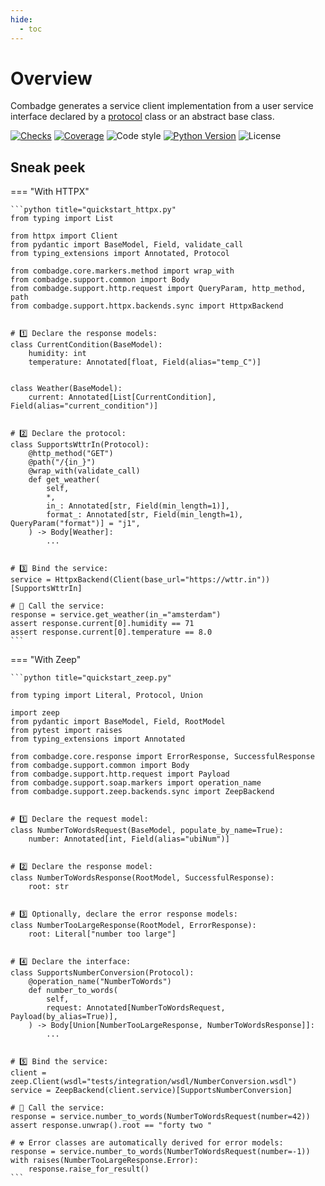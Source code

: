 ```yaml
---
hide:
  - toc
---
```


# Overview

Combadge generates a service client implementation from a user service interface
declared by a [protocol](https://peps.python.org/pep-0544/) class or an abstract base class.

[![Checks](https://img.shields.io/github/checks-status/kpn/combadge/main?logo=github)](https://github.com/kpn/combadge/actions/workflows/check.yaml)
[![Coverage](https://codecov.io/gh/kpn/combadge/branch/main/graph/badge.svg?token=ZAqYAaTXwE)](https://codecov.io/gh/kpn/combadge)
![Code style](https://img.shields.io/badge/code%20style-black-000000.svg)
[![Python Version](https://img.shields.io/pypi/pyversions/combadge?logo=python&logoColor=yellow)](https://pypi.org/project/combadge/)
![License](https://img.shields.io/github/license/kpn/combadge)

## Sneak peek

=== "With HTTPX"

    ```python title="quickstart_httpx.py"
    from typing import List

    from httpx import Client
    from pydantic import BaseModel, Field, validate_call
    from typing_extensions import Annotated, Protocol

    from combadge.core.markers.method import wrap_with
    from combadge.support.common import Body
    from combadge.support.http.request import QueryParam, http_method, path
    from combadge.support.httpx.backends.sync import HttpxBackend


    # 1️⃣ Declare the response models:
    class CurrentCondition(BaseModel):
        humidity: int
        temperature: Annotated[float, Field(alias="temp_C")]


    class Weather(BaseModel):
        current: Annotated[List[CurrentCondition], Field(alias="current_condition")]


    # 2️⃣ Declare the protocol:
    class SupportsWttrIn(Protocol):
        @http_method("GET")
        @path("/{in_}")
        @wrap_with(validate_call)
        def get_weather(
            self,
            *,
            in_: Annotated[str, Field(min_length=1)],
            format_: Annotated[str, Field(min_length=1), QueryParam("format")] = "j1",
        ) -> Body[Weather]:
            ...


    # 3️⃣ Bind the service:
    service = HttpxBackend(Client(base_url="https://wttr.in"))[SupportsWttrIn]

    # 🚀 Call the service:
    response = service.get_weather(in_="amsterdam")
    assert response.current[0].humidity == 71
    assert response.current[0].temperature == 8.0
    ```

=== "With Zeep"

    ```python title="quickstart_zeep.py"

    from typing import Literal, Protocol, Union

    import zeep
    from pydantic import BaseModel, Field, RootModel
    from pytest import raises
    from typing_extensions import Annotated

    from combadge.core.response import ErrorResponse, SuccessfulResponse
    from combadge.support.common import Body
    from combadge.support.http.request import Payload
    from combadge.support.soap.markers import operation_name
    from combadge.support.zeep.backends.sync import ZeepBackend


    # 1️⃣ Declare the request model:
    class NumberToWordsRequest(BaseModel, populate_by_name=True):
        number: Annotated[int, Field(alias="ubiNum")]


    # 2️⃣ Declare the response model:
    class NumberToWordsResponse(RootModel, SuccessfulResponse):
        root: str


    # 3️⃣ Optionally, declare the error response models:
    class NumberTooLargeResponse(RootModel, ErrorResponse):
        root: Literal["number too large"]


    # 4️⃣ Declare the interface:
    class SupportsNumberConversion(Protocol):
        @operation_name("NumberToWords")
        def number_to_words(
            self,
            request: Annotated[NumberToWordsRequest, Payload(by_alias=True)],
        ) -> Body[Union[NumberTooLargeResponse, NumberToWordsResponse]]:
            ...


    # 5️⃣ Bind the service:
    client = zeep.Client(wsdl="tests/integration/wsdl/NumberConversion.wsdl")
    service = ZeepBackend(client.service)[SupportsNumberConversion]

    # 🚀 Call the service:
    response = service.number_to_words(NumberToWordsRequest(number=42))
    assert response.unwrap().root == "forty two "

    # ☢️ Error classes are automatically derived for error models:
    response = service.number_to_words(NumberToWordsRequest(number=-1))
    with raises(NumberTooLargeResponse.Error):
        response.raise_for_result()
    ```
